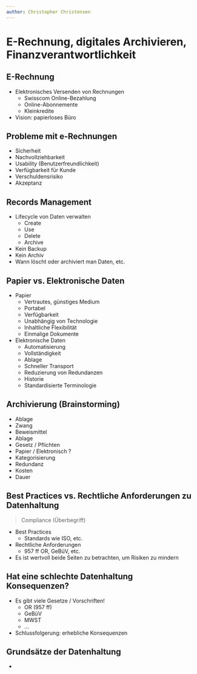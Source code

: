 ```yaml
---
author: Christopher Christensen
---
```


# E-Rechnung, digitales Archivieren, Finanzverantwortlichkeit

## E-Rechnung
- Elektronisches Versenden von Rechnungen
    - Swisscom Online-Bezahlung
    - Online-Abonnemente
    - Kleinkredite
- Vision: papierloses Büro

## Probleme mit e-Rechnungen
- Sicherheit
- Nachvollziehbarkeit
- Usability (Benutzerfreundlichkeit)
- Verfügbarkeit für Kunde
- Verschuldensrisiko
- Akzeptanz 

## Records Management
- Lifecycle von Daten verwalten
    - Create
    - Use
    - Delete
    - Archive
- Kein Backup
- Kein Archiv
- Wann löscht oder archiviert man Daten, etc.

## Papier vs. Elektronische Daten
- Papier
    - Vertrautes, günstiges Medium
    - Portabel
    - Verfügbarkeit
    - Unabhängig von Technologie
    - Inhaltliche Flexibilität
    - Einmalige Dokumente
- Elektronische Daten
    - Automatisierung
    - Vollständigkeit
    - Ablage
    - Schneller Transport
    - Reduzierung von Redundanzen
    - Historie
    - Standardisierte Terminologie

## Archivierung (Brainstorming) 
- Ablage
- Zwang
- Beweismittel
- Ablage
- Gesetz / Pflichten
- Papier / Elektronisch ?
- Kategorisierung
- Redundanz
- Kosten
- Dauer

## Best Practices vs. Rechtliche Anforderungen zu Datenhaltung
> Compliance (Überbegriff)

- Best Practices
    - Standards wie ISO, etc.
- Rechtliche Anforderungen
    - 957 ff OR, GeBüV, etc.
- Es ist wertvoll beide Seiten zu betrachten, um Risiken zu mindern

## Hat eine schlechte Datenhaltung Konsequenzen?
- Es gibt viele Gesetze / Vorschriften!
    - OR (957 ff)
    - GeBüV
    - MWST
    - ...
- Schlussfolgerung: erhebliche Konsequenzen

## Grundsätze der Datenhaltung
- 
